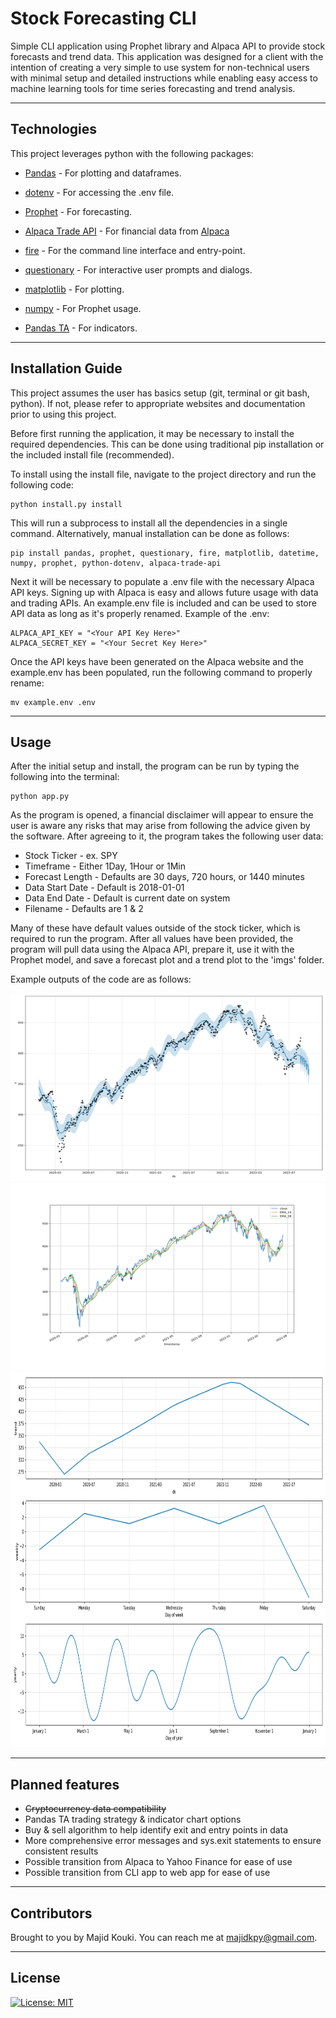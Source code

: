 # Stock Forecasting CLI

Simple CLI application using Prophet library and Alpaca API to provide stock forecasts and trend data. This application was designed for a client with the intention of creating a very simple to use system for non-technical users with minimal setup and detailed instructions while enabling easy access to machine learning tools for time series forecasting and trend analysis.

---

## Technologies

This project leverages python with the following packages:

* [Pandas](https://github.com/pandas-dev/pandas) - For plotting and dataframes.

* [dotenv](https://pypi.org/project/python-dotenv/) - For accessing the .env file.

* [Prophet](https://github.com/facebook/prophet) - For forecasting.

* [Alpaca Trade API](https://github.com/alpacahq/alpaca-trade-api-python) - For financial data from [Alpaca](https://alpaca.markets)

* [fire](https://github.com/google/python-fire) - For the command line interface and entry-point.

* [questionary](https://github.com/tmbo/questionary) - For interactive user prompts and dialogs.

* [matplotlib](https://github.com/matplotlib/matplotlib) - For plotting.

* [numpy](https://github.com/numpy/numpy) - For Prophet usage.

* [Pandas TA](https://github.com/twopirllc/pandas-ta) - For indicators.

---

## Installation Guide

This project assumes the user has basics setup (git, terminal or git bash, python). If not, please refer to appropriate websites and documentation prior to using this project.

Before first running the application, it may be necessary to install the required dependencies. This can be done using traditional pip installation or the included install file (recommended).

To install using the install file, navigate to the project directory and run the following code:

```
python install.py install
```

This will run a subprocess to install all the dependencies in a single command. Alternatively, manual installation can be done as follows:

```
pip install pandas, prophet, questionary, fire, matplotlib, datetime, numpy, prophet, python-dotenv, alpaca-trade-api
```

Next it will be necessary to populate a .env file with the necessary Alpaca API keys. Signing up with Alpaca is easy and allows future usage with data and trading APIs. An example.env file is included and can be used to store API data as long as it's properly renamed. Example of the .env:

```
ALPACA_API_KEY = "<Your API Key Here>"
ALPACA_SECRET_KEY = "<Your Secret Key Here>"
```

Once the API keys have been generated on the Alpaca website and the example.env has been populated, run the following command to properly rename:

```
mv example.env .env 
```

---

## Usage

After the initial setup and install, the program can be run by typing the following into the terminal:

```
python app.py
```

As the program is opened, a financial disclaimer will appear to ensure the user is aware any risks that may arise from following the advice given by the software. After agreeing to it, the program takes the following user data:

* Stock Ticker - ex. SPY
* Timeframe - Either 1Day, 1Hour or 1Min
* Forecast Length - Defaults are 30 days, 720 hours, or 1440 minutes
* Data Start Date - Default is 2018-01-01
* Data End Date - Default is current date on system
* Filename - Defaults are 1 & 2

Many of these have default values outside of the stock ticker, which is required to run the program. After all values have been provided, the program will pull data using the Alpaca API, prepare it, use it with the Prophet model, and save a forecast plot and a trend plot to the 'imgs' folder.

Example outputs of the code are as follows:

<img src="./imgs/Example_Forecast.png" alt="Forecast Plot" width="1000" height="300">
<img src="./imgs/Example_Signals.png" alt="Signals Plot" width="1000" height="300">
<img src="./imgs/Example_Trends.png" alt="Trend Plot" width="1000" height="600">

---

## Planned features

* ~~Cryptocurrency data compatibility~~
* Pandas TA trading strategy & indicator chart options
* Buy & sell algorithm to help identify exit and entry points in data
* More comprehensive error messages and sys.exit statements to ensure consistent results
* Possible transition from Alpaca to Yahoo Finance for ease of use
* Possible transition from CLI app to web app for ease of use

---

## Contributors

Brought to you by Majid Kouki. You can reach me at [majidkpy@gmail.com](mailto:majidkpy@gmail.com).

---

## License

[![License: MIT](https://img.shields.io/badge/License-MIT-yellow.svg)](https://opensource.org/licenses/MIT)
